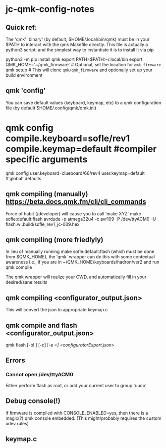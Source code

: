 # jc-qmk-config-notes

## Quick ref:

The 'qmk' 'binary' (by default, $HOME/.local/bin/qmk) must be in your $PATH to interact with the qmk Makefile directly. This file is actually a python3 script, and the simplest way to instantiate it is to install it via pip

python3 -m pip install qmk
export PATH=$PATH:~/.local/bin
export QMK_HOME='~/qmk_firmware' # Optional, set the location for `qmk_firmware`
qmk setup  # This will clone `qmk/qmk_firmware` and optionally set up your build environment

## qmk 'config'
You can save default values (keyboard, keymap, etc) to a qmk configuration file (by default $HOME/.config/qmk/qmk.ini)

# qmk config compile.keyboard=sofle/rev1 compile.keymap=default #compiler specific arguments
qmk config user.keyboard=clueboard/66/rev4 user.keymap=default  #'global' defaults


## qmk compiling (manually) https://beta.docs.qmk.fm/cli/cli_commands
Force of habit (/developer) will cause you to call 'make XYZ' 
make sofle:default:flash
avrdude -p atmega32u4 -c avr109 -P /dev/ttyACM0 -U flash:w:.build/sofle_rev1_jc-009.hex


## qmk compiling (more friedlyly)
In lieu of manually running make sofle:default:flash (which must be done from $QMK_HOME), the 'qmk' wrapper can do this with some contextual awareness
I.e., if you are in ~/QMK_HOME/keyboards/hadron/ver2 and run 
qmk compile

The qmk wrapper will realize your CWD, and automatically fill in your desired/sane results

## qmk compiling <configurator_output.json>
This will convert the json to appropriate keymap.c

## qmk compile and flash <configurator_output.json>
qmk flash [-bl <bootloader>] [-c] [-e <var>=<value>] <configuratorExport.json>

## Errors 

### Cannot open /dev/ttyACM0 
Either perform flash as root, or add your current user to group 'uucp'


## Debug console(!)
If firmware is compiled with CONSOLE_ENABLED=yes, then there is a magic(?) qmk console embedded. (This might/probably requires the custom udev rules)
## keymap.c 
